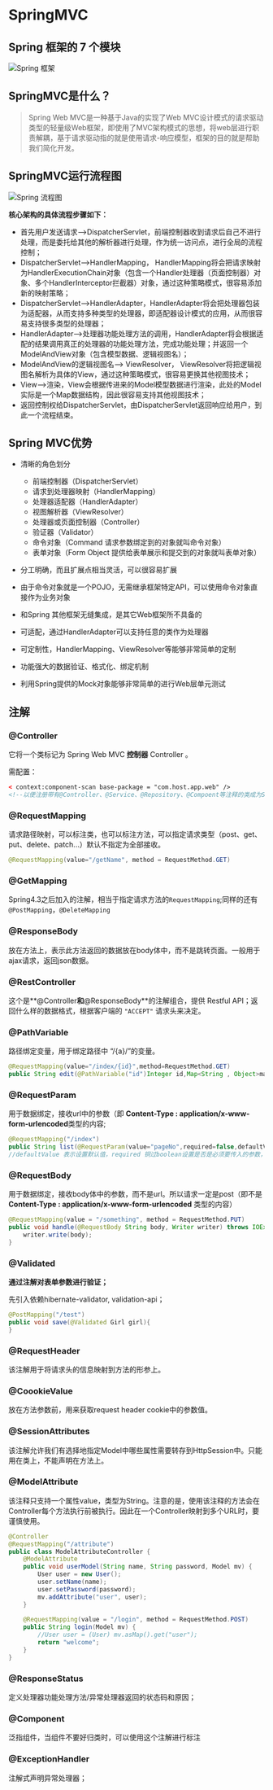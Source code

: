 # SpringMVC

## Spring 框架的 7 个模块
![Spring 框架](https://www.ibm.com/developerworks/cn/java/wa-spring1/spring_framework.gif)

## SpringMVC是什么？

>Spring Web MVC是一种基于Java的实现了Web MVC设计模式的请求驱动类型的轻量级Web框架，即使用了MVC架构模式的思想，将web层进行职责解耦，基于请求驱动指的就是使用请求-响应模型，框架的目的就是帮助我们简化开发。

## SpringMVC运行流程图

![Spring 流程图](../../resources/SpringMVC流程.png)

**核心架构的具体流程步骤如下：**

- 首先用户发送请求——>DispatcherServlet，前端控制器收到请求后自己不进行处理，而是委托给其他的解析器进行处理，作为统一访问点，进行全局的流程控制；
- DispatcherServlet——>HandlerMapping， HandlerMapping将会把请求映射为HandlerExecutionChain对象（包含一个Handler处理器（页面控制器）对象、多个HandlerInterceptor拦截器）对象，通过这种策略模式，很容易添加新的映射策略；
- DispatcherServlet——>HandlerAdapter，HandlerAdapter将会把处理器包装为适配器，从而支持多种类型的处理器，即适配器设计模式的应用，从而很容易支持很多类型的处理器；
- HandlerAdapter——>处理器功能处理方法的调用，HandlerAdapter将会根据适配的结果调用真正的处理器的功能处理方法，完成功能处理；并返回一个ModelAndView对象（包含模型数据、逻辑视图名）；
- ModelAndView的逻辑视图名——> ViewResolver， ViewResolver将把逻辑视图名解析为具体的View，通过这种策略模式，很容易更换其他视图技术；
- View——>渲染，View会根据传进来的Model模型数据进行渲染，此处的Model实际是一个Map数据结构，因此很容易支持其他视图技术；
- 返回控制权给DispatcherServlet，由DispatcherServlet返回响应给用户，到此一个流程结束。

## Spring MVC优势

- 清晰的角色划分
  - 前端控制器（DispatcherServlet）
  - 请求到处理器映射（HandlerMapping）
  - 处理器适配器（HandlerAdapter）
  - 视图解析器（ViewResolver）
  - 处理器或页面控制器（Controller）
  - 验证器（Validator）
  - 命令对象（Command  请求参数绑定到的对象就叫命令对象）
  - 表单对象（Form Object 提供给表单展示和提交到的对象就叫表单对象）

- 分工明确，而且扩展点相当灵活，可以很容易扩展

- 由于命令对象就是一个POJO，无需继承框架特定API，可以使用命令对象直接作为业务对象

- 和Spring 其他框架无缝集成，是其它Web框架所不具备的

- 可适配，通过HandlerAdapter可以支持任意的类作为处理器

- 可定制性，HandlerMapping、ViewResolver等能够非常简单的定制

- 功能强大的数据验证、格式化、绑定机制

- 利用Spring提供的Mock对象能够非常简单的进行Web层单元测试

## 注解

### @Controller

它将一个类标记为 Spring Web MVC **控制器** Controller 。

需配置：

 ```xml
 < context:component-scan base-package = "com.host.app.web" />
<!--以便注册带有@Controller、@Service、@Repository、@Compoent等注释的类成为Spring的Bean,base-package属性指定了需要扫描的类包。-->
 ```

### @RequestMapping

请求路径映射，可以标注类，也可以标注方法，可以指定请求类型（post、get、put、delete、patch...）默认不指定为全部接收。

```java
@RequestMapping(value="/getName", method = RequestMethod.GET)
```

### @GetMapping

Spring4.3之后加入的注解，相当于指定请求方法的`RequestMapping`;同样的还有`@PostMapping`，`@DeleteMapping`

### **@ResponseBody**

放在方法上，表示此方法返回的数据放在body体中，而不是跳转页面。一般用于ajax请求，返回json数据。

### **@RestController**

这个是**@Controller**和**@ResponseBody**的注解组合，提供 Restful API；返回什么样的数据格式，根据客户端的 `"ACCEPT"` 请求头来决定。

### **@PathVariable**

路径绑定变量，用于绑定路径中 “/{a}/”的变量。

```java
@RequestMapping(value="/index/{id}",method=RequestMethod.GET)  
public String edit(@PathVariable("id")Integer id,Map<String , Object>map){}
```

### @RequestParam

用于数据绑定，接收url中的参数（即 **Content-Type : application/x-www-form-urlencoded**类型的内容;

```java
@RequestMapping("/index")  
public String list(@RequestParam(value="pageNo",required=false,defaultValue="1")String pageNoStr,Map<String, Object>map){}
//defaultValue 表示设置默认值，required 铜过boolean设置是否是必须要传入的参数，value 值表示接受的传入的参数。
```

### **@RequestBody**

用于数据绑定，接收body体中的参数，而不是url。所以请求一定是post（即不是 **Content-Type : application/x-www-form-urlencoded** 类型的内容）

```java
@RequestMapping(value = "/something", method = RequestMethod.PUT)
public void handle(@RequestBody String body, Writer writer) throws IOException {
    writer.write(body);
}
```

### @Validated

**通过注解对表单参数进行验证；**

先引入依赖hibernate-validator, validation-api；

```java
@PostMapping("/test")
public void save(@Validated Girl girl){
}
```

### **@RequestHeader**

该注解用于将请求头的信息映射到方法的形参上。

### **@CoookieValue**

放在方法参数前，用来获取request header cookie中的参数值。

### @SessionAttributes

该注解允许我们有选择地指定Model中哪些属性需要转存到HttpSession中。只能用在类上，不能声明在方法上。

### @ModelAttribute

该注释只支持一个属性value，类型为String。注意的是，使用该注释的方法会在Controller每个方法执行前被执行。因此在一个Controller映射到多个URL时，要谨慎使用。

```java
@Controller
@RequestMapping("/attribute")
public class ModelAttributeController {
	@ModelAttribute
    public void userModel(String name, String password, Model mv) {
        User user = new User();
        user.setName(name);
        user.setPassword(password);
        mv.addAttribute("user", user);
    }
    
    @RequestMapping(value = "/login", method = RequestMethod.POST)
    public String login(Model mv) {
        //User user = (User) mv.asMap().get("user");
        return "welcome";
    }
}
```

### **@ResponseStatus**

定义处理器功能处理方法/异常处理器返回的状态码和原因；

### @Component

泛指组件，当组件不要好归类时，可以使用这个注解进行标注

### **@ExceptionHandler**

注解式声明异常处理器；